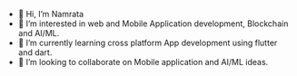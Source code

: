 - 👋 Hi, I’m Namrata
- 👀 I’m interested in web and Mobile Application development, Blockchain and AI/ML.
- 🌱 I’m currently learning cross platform App development using flutter and dart.
- 💞️ I’m looking to collaborate on Mobile application and AI/ML ideas.

<!---
Namrata103/Namrata103 is a ✨ special ✨ repository because its `README.md` (this file) appears on your GitHub profile.
You can click the Preview link to take a look at your changes.
--->
